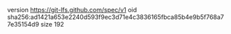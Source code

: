 version https://git-lfs.github.com/spec/v1
oid sha256:ad1421a653e2240d593f9ec3d71e4c3836165fbca85b4e9b5f768a77e35154d9
size 192
